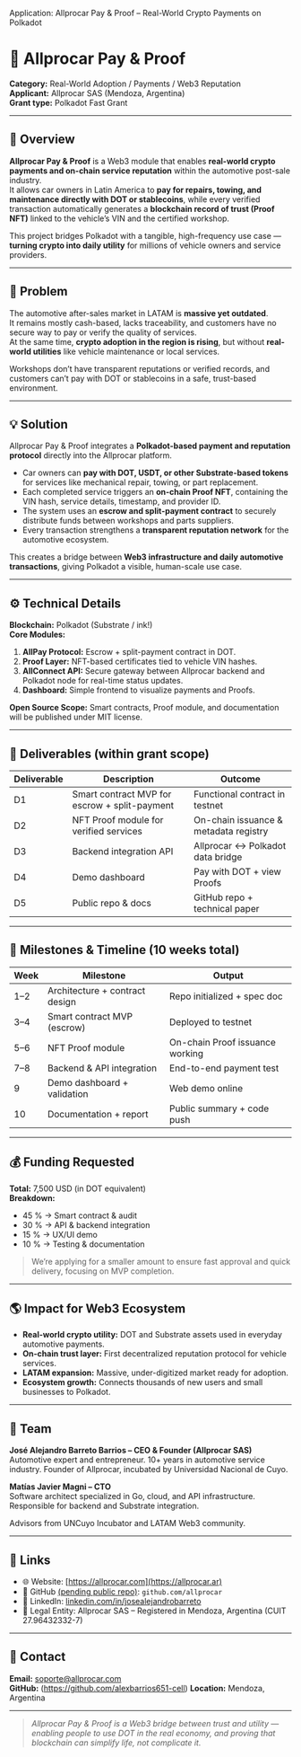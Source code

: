 Application: Allprocar Pay & Proof – Real-World Crypto Payments on Polkadot
# 🧩 Allprocar Pay & Proof  
**Category:** Real-World Adoption / Payments / Web3 Reputation  
**Applicant:** Allprocar SAS (Mendoza, Argentina)  
**Grant type:** Polkadot Fast Grant  

---

## 🧠 Overview
**Allprocar Pay & Proof** is a Web3 module that enables **real-world crypto payments and on-chain service reputation** within the automotive post-sale industry.  
It allows car owners in Latin America to **pay for repairs, towing, and maintenance directly with DOT or stablecoins**, while every verified transaction automatically generates a **blockchain record of trust (Proof NFT)** linked to the vehicle’s VIN and the certified workshop.

This project bridges Polkadot with a tangible, high-frequency use case — **turning crypto into daily utility** for millions of vehicle owners and service providers.

---

## 🧩 Problem
The automotive after-sales market in LATAM is **massive yet outdated**.  
It remains mostly cash-based, lacks traceability, and customers have no secure way to pay or verify the quality of services.  
At the same time, **crypto adoption in the region is rising**, but without **real-world utilities** like vehicle maintenance or local services.

Workshops don’t have transparent reputations or verified records, and customers can’t pay with DOT or stablecoins in a safe, trust-based environment.

---

## 💡 Solution
Allprocar Pay & Proof integrates a **Polkadot-based payment and reputation protocol** directly into the Allprocar platform.

- Car owners can **pay with DOT, USDT, or other Substrate-based tokens** for services like mechanical repair, towing, or part replacement.  
- Each completed service triggers an **on-chain Proof NFT**, containing the VIN hash, service details, timestamp, and provider ID.  
- The system uses an **escrow and split-payment contract** to securely distribute funds between workshops and parts suppliers.  
- Every transaction strengthens a **transparent reputation network** for the automotive ecosystem.

This creates a bridge between **Web3 infrastructure and daily automotive transactions**, giving Polkadot a visible, human-scale use case.

---

## ⚙️ Technical Details
**Blockchain:** Polkadot (Substrate / ink!)  
**Core Modules:**
1. **AllPay Protocol:** Escrow + split-payment contract in DOT.  
2. **Proof Layer:** NFT-based certificates tied to vehicle VIN hashes.  
3. **AllConnect API:** Secure gateway between Allprocar backend and Polkadot node for real-time status updates.  
4. **Dashboard:** Simple frontend to visualize payments and Proofs.

**Open Source Scope:** Smart contracts, Proof module, and documentation will be published under MIT license.  

---

## 🎯 Deliverables (within grant scope)
| Deliverable | Description | Outcome |
|--------------|-------------|----------|
| D1 | Smart contract MVP for escrow + split-payment | Functional contract in testnet |
| D2 | NFT Proof module for verified services | On-chain issuance & metadata registry |
| D3 | Backend integration API | Allprocar ↔ Polkadot data bridge |
| D4 | Demo dashboard | Pay with DOT + view Proofs |
| D5 | Public repo & docs | GitHub repo + technical paper |

---

## 🧭 Milestones & Timeline (10 weeks total)
| Week | Milestone | Output |
|------|------------|---------|
| 1–2 | Architecture + contract design | Repo initialized + spec doc |
| 3–4 | Smart contract MVP (escrow) | Deployed to testnet |
| 5–6 | NFT Proof module | On-chain Proof issuance working |
| 7–8 | Backend & API integration | End-to-end payment test |
| 9 | Demo dashboard + validation | Web demo online |
| 10 | Documentation + report | Public summary + code push |

---

## 💰 Funding Requested
**Total:** 7,500 USD (in DOT equivalent)  
**Breakdown:**
- 45 % → Smart contract & audit  
- 30 % → API & backend integration  
- 15 % → UX/UI demo  
- 10 % → Testing & documentation  

> We’re applying for a smaller amount to ensure fast approval and quick delivery, focusing on MVP completion.

---

## 🌎 Impact for Web3 Ecosystem
- **Real-world crypto utility:** DOT and Substrate assets used in everyday automotive payments.  
- **On-chain trust layer:** First decentralized reputation protocol for vehicle services.  
- **LATAM expansion:** Massive, under-digitized market ready for adoption.  
- **Ecosystem growth:** Connects thousands of new users and small businesses to Polkadot.  

---

## 👥 Team
**José Alejandro Barreto Barrios – CEO & Founder (Allprocar SAS)**  
Automotive expert and entrepreneur. 10+ years in automotive service industry. Founder of Allprocar, incubated by Universidad Nacional de Cuyo.  

**Matías Javier Magni – CTO**  
Software architect specialized in Go, cloud, and API infrastructure. Responsible for backend and Substrate integration.  

Advisors from UNCuyo Incubator and LATAM Web3 community.

---

## 🔗 Links
- 🌐 Website: [https://allprocar.com](https://allprocar.ar)  
- 🧰 GitHub [(pending public repo)](https://github.com/alexbarrios651-cell/mvp): `github.com/allprocar`  
- 🧭 LinkedIn: [linkedin.com/in/josealejandrobarreto](https://linkedin.com/in/josealejandrobarreto)  
- 📄 Legal Entity: Allprocar SAS – Registered in Mendoza, Argentina (CUIT 27.96432332-7)  

---

## 📩 Contact
**Email:** soporte@allprocar.com  
**GitHub:** (https://github.com/alexbarrios651-cell) 
**Location:** Mendoza, Argentina  

---

> _Allprocar Pay & Proof is a Web3 bridge between trust and utility — enabling people to use DOT in the real economy, and proving that blockchain can simplify life, not complicate it._
